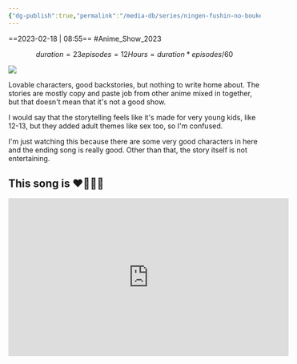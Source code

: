 ```yaml
---
{"dg-publish":true,"permalink":"/media-db/series/ningen-fushin-no-boukensha-tachi-ga-sekai-wo-sukuu-you-desu-2023/","title":"Ningen Fushin no Boukensha-tachi ga Sekai wo Sukuu you desu","tags":["mediaDB/tv/series"],"noteIcon":""}
---
```


==2023-02-18 | 08:55==
#Anime_Show_2023 
```math
duration = 23
episodes = 12
Hours = duration * episodes / 60
```
<img src="https://cdn.myanimelist.net/images/anime/1446/131578.jpg">

Lovable characters, good backstories, but nothing to write home about. The stories are mostly copy and paste job from other anime mixed in together, but that doesn't mean that it's not a good show.

I would say that the storytelling feels like it's made for very young kids, like 12-13, but they added adult themes like sex too, so I'm confused.

I'm just watching this because there are some very good characters in here and the ending song is really good. Other than that, the story itself is not entertaining.

## This song is ❤️‍🔥👌🏻

<center><iframe width="560" height="315" src="https://www.youtube.com/embed/5FIqAwUAVSs" title="YouTube video player" frameborder="0" allow="accelerometer; autoplay; clipboard-write; encrypted-media; gyroscope; picture-in-picture; web-share" allowfullscreen></iframe></center>